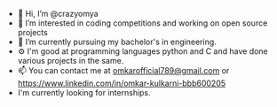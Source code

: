 - 👋 Hi, I’m @crazyomya
- 👀 I’m interested in coding competitions and working on open source projects
- 🌱 I’m currently pursuing my bachelor's in engineering.
- ⚙️ I'm good at programming languages python and C and have done various projects in the same.
- 📫 You can contact me at omkarofficial789@gmail.com or https://www.linkedin.com/in/omkar-kulkarni-bbb600205
- I'm currently looking for internships.
